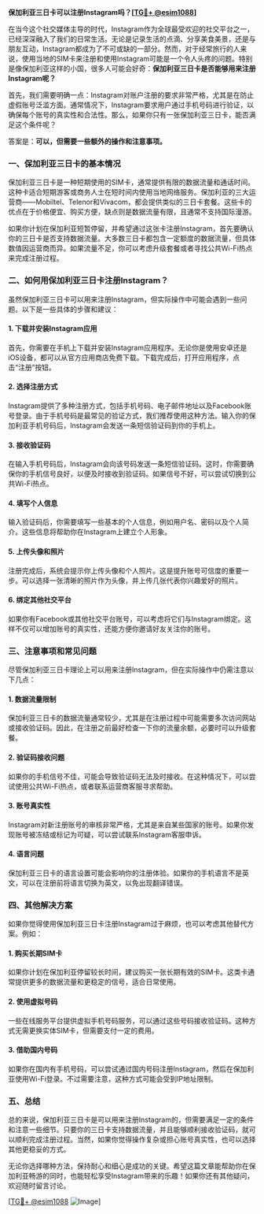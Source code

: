 **保加利亚三日卡可以注册Instagram吗？[[TG💪+ @esim1088](https://t.me/s/esim1088)]**

在当今这个社交媒体主导的时代，Instagram作为全球最受欢迎的社交平台之一，已经深深融入了我们的日常生活。无论是记录生活的点滴、分享美食美景，还是与朋友互动，Instagram都成为了不可或缺的一部分。然而，对于经常旅行的人来说，使用当地的SIM卡来注册和使用Instagram可能是一个令人头疼的问题。特别是像保加利亚这样的小国，很多人可能会好奇：**保加利亚三日卡是否能够用来注册Instagram呢？**

首先，我们需要明确一点：Instagram对账户注册的要求非常严格，尤其是在防止虚假账号泛滥方面。通常情况下，Instagram要求用户通过手机号码进行验证，以确保每个账号的真实性和合法性。那么，如果你只有一张保加利亚三日卡，能否满足这个条件呢？

答案是：**可以，但需要一些额外的操作和注意事项。**

### 一、保加利亚三日卡的基本情况

保加利亚三日卡是一种短期使用的SIM卡，通常提供有限的数据流量和通话时间。这种卡适合短期游客或商务人士在短时间内使用当地网络服务。保加利亚的三大运营商——Mobiltel、Telenor和Vivacom，都会提供类似的三日卡套餐。这些卡的优点在于价格便宜、购买方便，缺点则是数据流量有限，且通常不支持国际漫游。

如果你计划在保加利亚短暂停留，并希望通过这张卡注册Instagram，首先要确认你的三日卡是否支持数据流量。大多数三日卡都包含一定额度的数据流量，但具体数值因运营商而异。如果流量不足，你可以考虑升级套餐或者寻找公共Wi-Fi热点来完成注册过程。

### 二、如何用保加利亚三日卡注册Instagram？

虽然保加利亚三日卡可以用来注册Instagram，但实际操作中可能会遇到一些问题。以下是一些具体的步骤和建议：

#### 1. **下载并安装Instagram应用**
   首先，你需要在手机上下载并安装Instagram应用程序。无论你是使用安卓还是iOS设备，都可以从官方应用商店免费下载。下载完成后，打开应用程序，点击“注册”按钮。

#### 2. **选择注册方式**
   Instagram提供了多种注册方式，包括手机号码、电子邮件地址以及Facebook账号登录。由于手机号码是最常见的验证方式，我们推荐使用这种方法。输入你的保加利亚手机号码后，Instagram会发送一条短信验证码到你的手机上。

#### 3. **接收验证码**
   在输入手机号码后，Instagram会向该号码发送一条短信验证码。这时，你需要确保你的手机信号良好，以便及时接收到验证码。如果信号不好，可以尝试切换到公共Wi-Fi热点。

#### 4. **填写个人信息**
   输入验证码后，你需要填写一些基本的个人信息，例如用户名、密码以及个人简介。这些信息将帮助你在Instagram上建立个人形象。

#### 5. **上传头像和照片**
   注册完成后，系统会提示你上传头像和个人照片。这是提升账号可信度的重要一步。可以选择一张清晰的照片作为头像，并上传几张代表你兴趣爱好的照片。

#### 6. **绑定其他社交平台**
   如果你有Facebook或其他社交平台账号，可以考虑将它们与Instagram绑定。这样不仅可以增加账号的真实性，还能方便你邀请好友关注你的账号。

### 三、注意事项和常见问题

尽管保加利亚三日卡理论上可以用来注册Instagram，但在实际操作中仍需注意以下几点：

#### 1. **数据流量限制**
   保加利亚三日卡的数据流量通常较少，尤其是在注册过程中可能需要多次访问网站或接收验证码。因此，在注册之前最好检查一下你的流量余额，必要时可以升级套餐。

#### 2. **验证码接收问题**
   如果你的手机信号不佳，可能会导致验证码无法及时接收。在这种情况下，可以尝试使用公共Wi-Fi热点，或者联系运营商客服寻求帮助。

#### 3. **账号真实性**
   Instagram对新注册账号的审核非常严格，尤其是来自某些国家的账号。如果你发现账号被冻结或标记为可疑，可以尝试联系Instagram客服申诉。

#### 4. **语言问题**
   保加利亚三日卡的语言设置可能会影响你的注册体验。如果你的手机语言不是英文，可以在注册前将语言切换为英文，以免出现翻译错误。

### 四、其他解决方案

如果你觉得使用保加利亚三日卡注册Instagram过于麻烦，也可以考虑其他替代方案。例如：

#### 1. **购买长期SIM卡**
   如果你计划在保加利亚停留较长时间，建议购买一张长期有效的SIM卡。这类卡通常提供更多的数据流量和更稳定的信号，适合日常使用。

#### 2. **使用虚拟号码**
   一些在线服务平台提供虚拟手机号码服务，可以通过这些号码接收验证码。这种方式无需更换实体SIM卡，但需要支付一定的费用。

#### 3. **借助国内号码**
   如果你在国内有手机号码，可以尝试通过国内号码注册Instagram，然后在保加利亚使用Wi-Fi登录。不过需要注意，这种方式可能会受到IP地址限制。

### 五、总结

总的来说，保加利亚三日卡是可以用来注册Instagram的，但需要满足一定的条件和注意一些细节。只要你的三日卡支持数据流量，并且能够顺利接收验证码，就可以顺利完成注册过程。当然，如果你觉得操作复杂或担心账号真实性，也可以选择其他更稳妥的方式。

无论你选择哪种方法，保持耐心和细心是成功的关键。希望这篇文章能帮助你在保加利亚畅游的同时，也能轻松享受Instagram带来的乐趣！如果你还有其他疑问，欢迎随时留言讨论。

[[TG💪+ @esim1088](https://t.me/s/esim1088) ![Image](https://i.postimg.cc/4NQfJmqS/Snipaste-2025-05-13-00-14-12.png)]